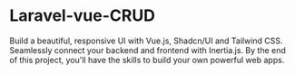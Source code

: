 # Laravel-vue-CRUD
Build a beautiful, responsive UI with Vue.js, Shadcn/UI and Tailwind CSS. Seamlessly connect your backend and frontend with Inertia.js. By the end of this project, you'll have the skills to build your own powerful web apps.
